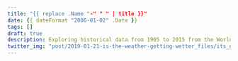 ```yaml
---
title: "{{ replace .Name "-" " " | title }}"
date: {{ dateFormat "2006-01-02" .Date }}
tags: []
draft: true
description: Exploring historical data from 1905 to 2015 from the World Bank
twitter_img: "post/2019-01-21-is-the-weather-getting-wetter_files/its_gon_rain.jpg"
---
```

